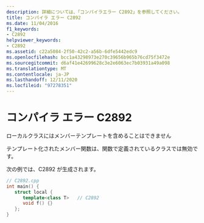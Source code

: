 ```yaml
---
description: 詳細については、「コンパイラエラー C2892」を参照してください。
title: コンパイラ エラー C2892
ms.date: 11/04/2016
f1_keywords:
- C2892
helpviewer_keywords:
- C2892
ms.assetid: c22a5084-2f50-42c2-a56b-6dfe5442edc9
ms.openlocfilehash: bcc1a43298973e270c39656b965b76cd75f3472e
ms.sourcegitcommit: d6af41e42699628c3e2e6063ec7b03931a49a098
ms.translationtype: MT
ms.contentlocale: ja-JP
ms.lasthandoff: 12/11/2020
ms.locfileid: "97278351"
---
```

# <a name="compiler-error-c2892"></a>コンパイラ エラー C2892

ローカルクラスにはメンバーテンプレートを含めることはできません

テンプレート化されたメンバー関数は、関数で定義されているクラスでは無効です。

次の例では、C2892 が生成されます。

```cpp
// C2892.cpp
int main() {
   struct local {
      template<class T>   // C2892
      void f() {}
   };
}
```
